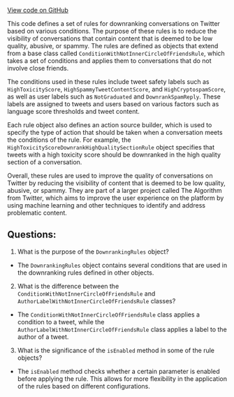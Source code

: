 [View code on GitHub](https://github.com/misbahsy/the-algorithm/visibilitylib/src/main/scala/com/twitter/visibility/rules/DownrankingRules.scala)

This code defines a set of rules for downranking conversations on Twitter based on various conditions. The purpose of these rules is to reduce the visibility of conversations that contain content that is deemed to be low quality, abusive, or spammy. The rules are defined as objects that extend from a base class called `ConditionWithNotInnerCircleOfFriendsRule`, which takes a set of conditions and applies them to conversations that do not involve close friends.

The conditions used in these rules include tweet safety labels such as `HighToxicityScore`, `HighSpammyTweetContentScore`, and `HighCryptospamScore`, as well as user labels such as `NotGraduated` and `DownrankSpamReply`. These labels are assigned to tweets and users based on various factors such as language score thresholds and tweet content.

Each rule object also defines an action source builder, which is used to specify the type of action that should be taken when a conversation meets the conditions of the rule. For example, the `HighToxicityScoreDownrankHighQualitySectionRule` object specifies that tweets with a high toxicity score should be downranked in the high quality section of a conversation.

Overall, these rules are used to improve the quality of conversations on Twitter by reducing the visibility of content that is deemed to be low quality, abusive, or spammy. They are part of a larger project called The Algorithm from Twitter, which aims to improve the user experience on the platform by using machine learning and other techniques to identify and address problematic content.
## Questions: 
 1. What is the purpose of the `DownrankingRules` object?
- The `DownrankingRules` object contains several conditions that are used in the downranking rules defined in other objects.

2. What is the difference between the `ConditionWithNotInnerCircleOfFriendsRule` and `AuthorLabelWithNotInnerCircleOfFriendsRule` classes?
- The `ConditionWithNotInnerCircleOfFriendsRule` class applies a condition to a tweet, while the `AuthorLabelWithNotInnerCircleOfFriendsRule` class applies a label to the author of a tweet.

3. What is the significance of the `isEnabled` method in some of the rule objects?
- The `isEnabled` method checks whether a certain parameter is enabled before applying the rule. This allows for more flexibility in the application of the rules based on different configurations.